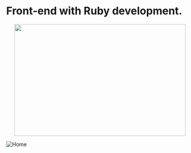 # Front-end with Ruby development.

<p align="center">
  <img width="460" height="300" src="http://www.fillmurray.com/460/300">
</p>

![Home](https://user-images.githubusercontent.com/36939240/76411402-81007800-6370-11ea-9156-257094453946.png)
